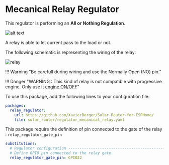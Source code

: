 # Mecanical Relay Regulator

This regulator is performing an **All or Nothing Regulation**.

![alt text](images/Regulation_on_off.png)

A relay is able to let current pass to the load or not. 

The following schematic is representing the wiring of the relay:

![relay](images/mecanical_relay.drawio.png)

!!! Warning "Be carefull during wiring and use the Normally Open (NO) pin."

!!! Danger "WARNING : This kind of relay is not compatible with progressive engine. Only use it [engine ON/OFF](engine_on_off.md)"

To use this package, add the following lines to your configuration file:

```yaml linenums="1"
packages:
  relay_regulator:
    url: https://github.com/XavierBerger/Solar-Router-for-ESPHome/
    file: solar_router/regulator_mecanical_relay.yaml
```

This package require the definition of pin connected to the gate of the relay : `relay_regulator_gate_pin`

```yaml linenums="1"
substitutions:
  # Regulator configuration ------------------------------------------------------
  # Define GPIO pin connected to the relay gate.
  relay_regulator_gate_pin: GPIO22
```
